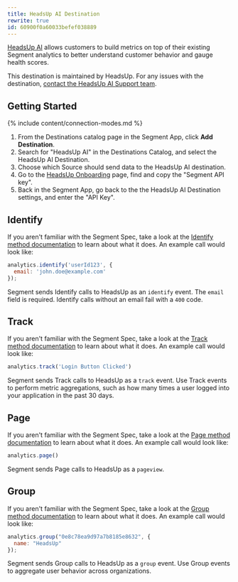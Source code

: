 ```yaml
---
title: HeadsUp AI Destination
rewrite: true
id: 60900f0a60033befef038889
---
```

[HeadsUp AI](https://headsup.ai?utm_source=segmentio&utm_medium=docs&utm_campaign=partners) allows customers to build metrics on top of their existing Segment analytics to better understand customer behavior and gauge health scores.

This destination is maintained by HeadsUp. For any issues with the destination, [contact the HeadsUp AI Support team](mailto:administration@headsup.ai).

## Getting Started

{% include content/connection-modes.md %}

1. From the Destinations catalog page in the Segment App, click **Add Destination**.
2. Search for "HeadsUp AI" in the Destinations Catalog, and select the HeadsUp AI Destination.
3. Choose which Source should send data to the HeadsUp AI destination.
4. Go to the [HeadsUp Onboarding](https://app.headsup.ai/welcome) page, find and copy the "Segment API key".
5. Back in the Segment App, go back to the the HeadsUp AI Destination settings, and enter the "API Key".

## Identify

If you aren't familiar with the Segment Spec, take a look at the [Identify method documentation](/docs/connections/spec/identify/) to learn about what it does. An example call would look like:

```js
analytics.identify('userId123', {
  email: 'john.doe@example.com'
});
```
Segment sends Identify calls to HeadsUp as an `identify` event. The `email` field is required. Identify calls without an email fail with a `400` code.

## Track

If you aren't familiar with the Segment Spec, take a look at the [Track method documentation](/docs/connections/spec/track/) to learn about what it does. An example call would look like:

```js
analytics.track('Login Button Clicked')
```
Segment sends Track calls to HeadsUp as a `track` event. Use Track events to perform metric aggregations, such as how many times a user logged into your application in the past 30 days.

## Page

If you aren't familiar with the Segment Spec, take a look at the [Page method documentation](/docs/connections/spec/page/) to learn about what it does. An example call would look like:

```js
analytics.page()
```
Segment sends Page calls to HeadsUp as a `pageview`.

## Group
If you aren't familiar with the Segment Spec, take a look at the [Group method documentation](/docs/connections/spec/group/) to learn about what it does. An example call would look like:

```js
analytics.group("0e8c78ea9d97a7b8185e8632", {
  name: "HeadsUp"
});
```
Segment sends Group calls to HeadsUp as a `group` event. Use Group events to aggregate user behavior across organizations.
